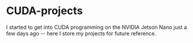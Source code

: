 # CUDA-projects
I started to get into CUDA programming on the NVIDIA Jetson Nano just a few days ago -- here I store my projects for future reference.
